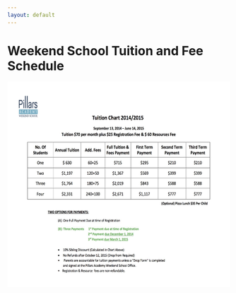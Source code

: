 ```yaml
---
layout: default
---
```


# Weekend School Tuition and Fee Schedule

<a href="/images/pillars%20academy%20weekend%20school%20tuition%20chart%202014-2015.pdf" target="_blank">
    <img src="/images/pillars%20academy%20weekend%20school%20tuition%20chart%202014-2015.jpg" width="600" height="464">
</a>
